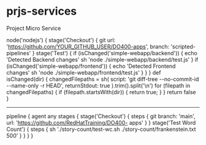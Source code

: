 # prjs-services
Project Micro Service


node('nodejs') {
 stage('Checkout') {
 git url: 'https://github.com/YOUR_GITHUB_USER/DO400-apps', branch:
 'scripted-pipelines'
 }
 stage('Test') {
 if (isChanged('simple-webapp/backend')) {
 echo 'Detected Backend changes'
 sh 'node ./simple-webapp/backend/test.js'
 }
 if (isChanged('simple-webapp/frontend')) {
 echo 'Detected Frontend changes'
 sh 'node ./simple-webapp/frontend/test.js'
 }
 }
}
def isChanged(dir) {
 changedFilepaths = sh(
 script: 'git diff-tree --no-commit-id --name-only -r HEAD',
 returnStdout: true
 ).trim().split('\n')
 for (filepath in changedFilepaths) {
 if (filepath.startsWith(dir)) {
 return true;
 }
 }
 return false
}




-----
pipeline {
 agent any
 stages {
 stage('Checkout') {
 steps {
 git branch: 'main', url: 'https://github.com/RedHatTraining/DO400-
apps'
 }
 }
 stage('Test Word Count') {
 steps {
 sh './story-count/test-wc.sh ./story-count/frankenstein.txt 500'
 }
 }
 }
}


